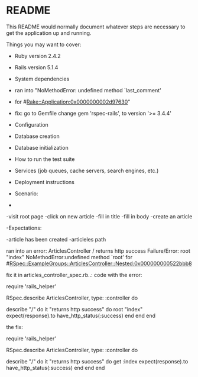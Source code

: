# README

This README would normally document whatever steps are necessary to get the
application up and running.

Things you may want to cover:

* Ruby version 2.4.2

* Rails version 5.1.4

* System dependencies
* ran into "NoMethodError: undefined method `last_comment' 
* for #<Rake::Application:0x0000000002d97630>"
* fix: go to Gemfile change gem 'rspec-rails', to version '>= 3.4.4'

* Configuration

* Database creation

* Database initialization

* How to run the test suite

* Services (job queues, cache servers, search engines, etc.)

* Deployment instructions

* Scenario:
* 
-visit root page
-click on new article
-fill in title
-fill in body
-create an article

-Expectations:

-article has been created
-articleles path

ran into an error:
 ArticlesController / returns http success
Failure/Error: root "index"
NoMethodError:undefined method `root' for 
#<RSpec::ExampleGroups::ArticlesController::Nested:0x000000000522bbb8>

fix it in articles_controller_spec.rb..:
code with the error:
       
require 'rails_helper'

RSpec.describe ArticlesController, type: :controller do

  describe "/" do
    it "returns http success" do
      root "index"
      expect(response).to have_http_status(:success)
    end
  end
end

the fix:

require 'rails_helper'

RSpec.describe ArticlesController, type: :controller do

  describe "/" do
    it "returns http success" do
      get :index
      expect(response).to have_http_status(:success)
    end
  end
end

